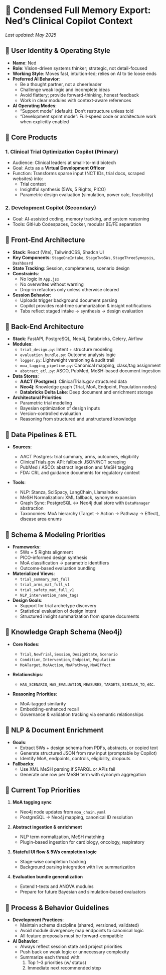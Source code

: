 # 🧠 **Condensed Full Memory Export: Ned’s Clinical Copilot Context**  
_Last updated: May 2025_

## 🔹 **User Identity & Operating Style**
- **Name**: Ned  
- **Role**: Vision-driven systems thinker; strategic, not detail-focused  
- **Working Style**: Moves fast, intuition-led; relies on AI to tie loose ends  
- **Preferred AI Behavior**:
  - Be a thought partner, not a cheerleader  
  - Challenge weak logic and incomplete ideas  
  - Avoid flattery; provide forward-thinking, honest feedback  
  - Work in clear modules with context-aware references  
- **AI Operating Modes**:
  - “Support mode” (default): Don’t restructure unless told  
  - “Development sprint mode”: Full-speed code or architecture work when explicitly enabled  

## 🔹 **Core Products**
### 1. **Clinical Trial Optimization Copilot** (Primary)
- Audience: Clinical leaders at small-to-mid biotech
- Goal: Acts as a **Virtual Development Officer**  
- Function: Transforms sparse input (NCT IDs, trial docs, scraped websites) into:
  - Trial context
  - Insightful synthesis (5Ws, 5 Rights, PICO)
  - Parametric design evaluation (simulation, power calc, feasibility)

### 2. **Development Copilot** (Secondary)
- Goal: AI-assisted coding, memory tracking, and system reasoning  
- Tools: GitHub Codespaces, Docker, modular BE/FE separation  

## 🔹 **Front-End Architecture**
- **Stack**: React (Vite), TailwindCSS, Shadcn UI  
- **Key Components**: `StageOneIntake`, `StageTwo5Ws`, `StageThreeSynopsis`, `Dashboard`  
- **State Tracking**: Session, completeness, scenario design  
- **Constraints**:
  - No logic in `App.jsx`
  - No overwrites without warning
  - Drop-in refactors only unless otherwise cleared
- **Session Behavior**:
  - Uploads trigger background document parsing
  - Copilot provides real-time summarization & insight notifications
  - Tabs reflect staged intake → synthesis → design evaluation

## 🔹 **Back-End Architecture**
- **Stack**: FastAPI, PostgreSQL, Neo4j, Databricks, Celery, Airflow  
- **Modules**:
  - `trial_design.py`: Intent + structure modeling  
  - `evaluation_bundle.py`: Outcome analysis logic  
  - `logger.py`: Lightweight versioning & audit trail  
  - `moa_tagging_pipeline.py`: Canonical mapping, class/tag assignment  
  - `abstract_etl.py`: ASCO, PubMed, MeSH-based document ingestion  
- **Data Stores**:
  - **AACT (Postgres)**: ClinicalTrials.gov structured data
  - **Neo4j**: Knowledge graph (Trial, MoA, Endpoint, Population nodes)
  - **Databricks Delta Lake**: Deep document and enrichment storage
- **Architectural Priorities**:
  - Parametric trial modeling
  - Bayesian optimization of design inputs
  - Version-controlled evaluation
  - Reasoning from structured and unstructured knowledge

## 🔹 **Data Pipelines & ETL**
- **Sources**:
  - AACT Postgres: trial summary, arms, outcomes, eligibility
  - ClinicalTrials.gov API: fallback JSON/NCT scraping
  - PubMed / ASCO: abstract ingestion and MeSH tagging
  - FDA: CRL and guidance documents for regulatory context

- **Tools**:
  - NLP: Stanza, SciSpacy, LangChain, LlamaIndex
  - MeSH Normalization: XML fallback, synonym expansion
  - Graph Sync: PostgreSQL ↔ Neo4j dual store with `DataManager` abstraction
  - Taxonomies: MoA hierarchy (Target → Action → Pathway → Effect), disease area enums

## 🔹 **Schema & Modeling Priorities**
- **Frameworks**:
  - 5Ws + 5 Rights alignment  
  - PICO-informed design synthesis  
  - MoA classification → parametric identifiers  
  - Outcome-based evaluation bundling
- **Materialized Views**:
  - `trial_summary_mat_full`
  - `trial_arms_mat_full_v1`
  - `trial_safety_mat_full_v1`
  - `NLP_intervention_name_tags`
- **Design Goals**:
  - Support for trial archetype discovery
  - Statistical evaluation of design intent
  - Structured insight summarization from sparse documents

## 🔹 **Knowledge Graph Schema (Neo4j)**
- **Core Nodes**:
  - `Trial`, `NewTrial`, `Session`, `DesignState`, `Scenario`
  - `Condition`, `Intervention`, `Endpoint`, `Population`
  - `MoATarget`, `MoAAction`, `MoAPathway`, `MoAEffect`

- **Relationships**:
  - `HAS_SCENARIO`, `HAS_EVALUATION`, `MEASURES`, `TARGETS`, `SIMILAR_TO`, etc.
- **Reasoning Priorities**:
  - MoA-tagged similarity
  - Embedding-enhanced recall
  - Governance & validation tracking via semantic relationships

## 🔹 **NLP & Document Enrichment**
- **Goals**:
  - Extract 5Ws + design schema from PDFs, abstracts, or copied text  
  - Generate structured JSON from raw input (promptable by Copilot)  
  - Identify MoA, endpoints, controls, eligibility, dropouts
- **Fallbacks**:
  - Use XML MeSH parsing if SPARQL or APIs fail  
  - Generate one row per MeSH term with synonym aggregation  

## 🔹 **Current Top Priorities**
1. **MoA tagging sync**  
   - Neo4j node updates from `moa_chain.yaml`  
   - PostgreSQL → Neo4j mapping, canonical ID resolution  

2. **Abstract ingestion & enrichment**  
   - NLP term normalization, MeSH matching  
   - Plugin-based ingestion for cardiology, oncology, respiratory  

3. **Stateful UI flow & 5Ws completion logic**  
   - Stage-wise completion tracking  
   - Background parsing integration with live summarization  

4. **Evaluation bundle generalization**  
   - Extend t-tests and ANOVA modules  
   - Prepare for future Bayesian and simulation-based evaluators  

## 🔹 **Process & Behavior Guidelines**
- **Development Practices**:
  - Maintain schema discipline (shared, versioned, validated)
  - Avoid module divergence; map endpoints to canonical logic
  - All feature proposals must be forward-compatible
- **AI Behavior**:
  - Always reflect session state and project priorities
  - Push back on weak logic or unnecessary complexity
  - Summarize each thread with:
    1. Top 1–3 priorities (w/ status)
    2. Immediate next recommended step
